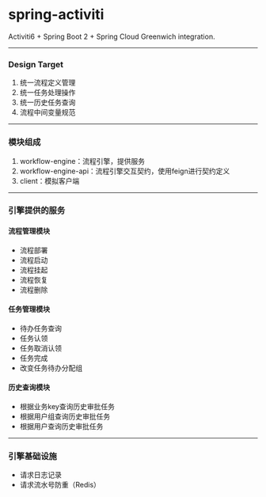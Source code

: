 # spring-activiti
Activiti6 + Spring Boot 2 + Spring Cloud Greenwich integration.

---
### Design Target
1. 统一流程定义管理
2. 统一任务处理操作
3. 统一历史任务查询
4. 流程中间变量规范

---
### 模块组成
1. workflow-engine：流程引擎，提供服务
2. workflow-engine-api：流程引擎交互契约，使用feign进行契约定义
3. client：模拟客户端

---
### 引擎提供的服务

#### 流程管理模块
- 流程部署
- 流程启动
- 流程挂起
- 流程恢复
- 流程删除

#### 任务管理模块
- 待办任务查询
- 任务认领
- 任务取消认领
- 任务完成
- 改变任务待办分配组

#### 历史查询模块
- 根据业务key查询历史审批任务
- 根据用户组查询历史审批任务
- 根据用户查询历史审批任务

---
### 引擎基础设施
- 请求日志记录
- 请求流水号防重（Redis）

